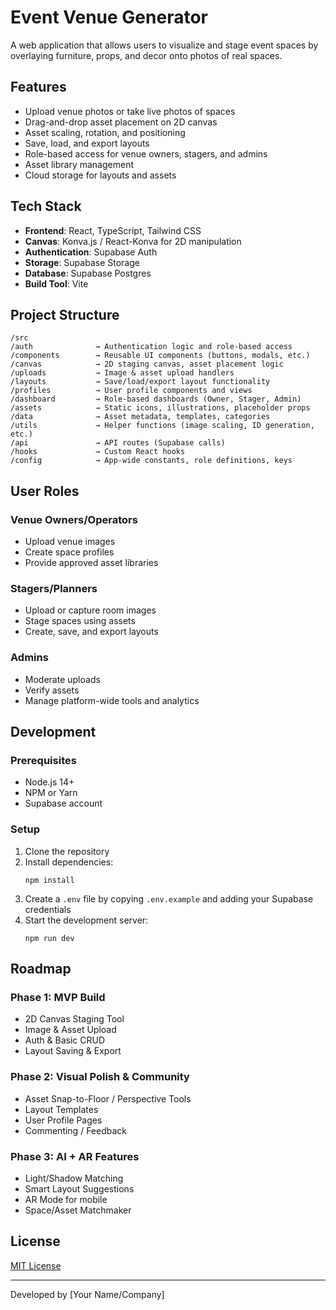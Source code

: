# Event Venue Generator

A web application that allows users to visualize and stage event spaces by overlaying furniture, props, and decor onto photos of real spaces.

## Features

- Upload venue photos or take live photos of spaces
- Drag-and-drop asset placement on 2D canvas
- Asset scaling, rotation, and positioning
- Save, load, and export layouts
- Role-based access for venue owners, stagers, and admins
- Asset library management
- Cloud storage for layouts and assets

## Tech Stack

- **Frontend**: React, TypeScript, Tailwind CSS
- **Canvas**: Konva.js / React-Konva for 2D manipulation
- **Authentication**: Supabase Auth
- **Storage**: Supabase Storage
- **Database**: Supabase Postgres
- **Build Tool**: Vite

## Project Structure

```
/src
/auth              → Authentication logic and role-based access
/components        → Reusable UI components (buttons, modals, etc.)
/canvas            → 2D staging canvas, asset placement logic
/uploads           → Image & asset upload handlers
/layouts           → Save/load/export layout functionality
/profiles          → User profile components and views
/dashboard         → Role-based dashboards (Owner, Stager, Admin)
/assets            → Static icons, illustrations, placeholder props
/data              → Asset metadata, templates, categories
/utils             → Helper functions (image scaling, ID generation, etc.)
/api               → API routes (Supabase calls)
/hooks             → Custom React hooks
/config            → App-wide constants, role definitions, keys
```

## User Roles

### Venue Owners/Operators
- Upload venue images
- Create space profiles
- Provide approved asset libraries

### Stagers/Planners
- Upload or capture room images
- Stage spaces using assets
- Create, save, and export layouts

### Admins
- Moderate uploads
- Verify assets
- Manage platform-wide tools and analytics

## Development

### Prerequisites

- Node.js 14+
- NPM or Yarn
- Supabase account

### Setup

1. Clone the repository
2. Install dependencies:
   ```
   npm install
   ```
3. Create a `.env` file by copying `.env.example` and adding your Supabase credentials
4. Start the development server:
   ```
   npm run dev
   ```

## Roadmap

### Phase 1: MVP Build
- 2D Canvas Staging Tool
- Image & Asset Upload
- Auth & Basic CRUD
- Layout Saving & Export

### Phase 2: Visual Polish & Community
- Asset Snap-to-Floor / Perspective Tools
- Layout Templates
- User Profile Pages
- Commenting / Feedback

### Phase 3: AI + AR Features
- Light/Shadow Matching
- Smart Layout Suggestions
- AR Mode for mobile
- Space/Asset Matchmaker

## License

[MIT License](LICENSE)

---

Developed by [Your Name/Company] 